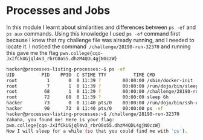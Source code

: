 # Processes and Jobs

In this module I learnt about similarities and differences between `ps -ef` and `ps aux` commands.
Using this knowledge I used `ps -ef` command first because I knew that my challenge file was already running, and I needed to locate it.
I noticed the command` /challenge/28190-run-32370` and running this gave me the flag `pwn.college{cqo-JxIfCkUGjql4v3_rbrO8o55.dhzM4QDL4gjN0czW}`

```bash
hacker@processes~listing-processes:~$ ps -ef
UID          PID    PPID  C STIME TTY          TIME CMD
root           1       0  0 11:39 ?        00:00:00 /sbin/docker-init -- /nix/var/nix/profiles/default/bin/dojo-init /ru
root           7       1  0 11:39 ?        00:00:00 /run/dojo/bin/sleep 6h
root          68       1  0 11:39 ?        00:00:00 /challenge/28190-run-32370
root          72      68  0 11:39 ?        00:00:00 sleep 6h
hacker        73       0  0 11:40 pts/0    00:00:00 /run/dojo/bin/ssh-entrypoint
hacker        90      73  0 11:40 pts/0    00:00:00 ps -ef
hacker@processes~listing-processes:~$ /challenge/28190-run-32370
Yahaha, you found me! Here is your flag:
pwn.college{cqo-JxIfCkUGjql4v3_rbrO8o55.dhzM4QDL4gjN0czW}
Now I will sleep for a while (so that you could find me with 'ps').
```
